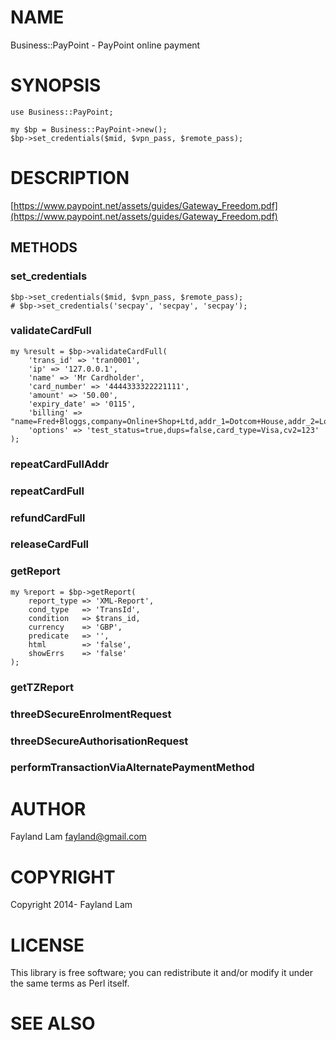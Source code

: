 # NAME

Business::PayPoint - PayPoint online payment

# SYNOPSIS

    use Business::PayPoint;

    my $bp = Business::PayPoint->new();
    $bp->set_credentials($mid, $vpn_pass, $remote_pass);

# DESCRIPTION

[https://www.paypoint.net/assets/guides/Gateway_Freedom.pdf](https://www.paypoint.net/assets/guides/Gateway_Freedom.pdf)

## METHODS

### set\_credentials

    $bp->set_credentials($mid, $vpn_pass, $remote_pass);
    # $bp->set_credentials('secpay', 'secpay', 'secpay');

### validateCardFull

    my %result = $bp->validateCardFull(
        'trans_id' => 'tran0001',
        'ip' => '127.0.0.1',
        'name' => 'Mr Cardholder',
        'card_number' => '4444333322221111',
        'amount' => '50.00',
        'expiry_date' => '0115',
        'billing' => "name=Fred+Bloggs,company=Online+Shop+Ltd,addr_1=Dotcom+House,addr_2=London+Road,city=Townville,state=Countyshire,post_code=AB1+C23,tel=01234+567+890,fax=09876+543+210,email=somebody%40secpay.com,url=http%3A%2F%2Fwww.somedomain.com",
        'options' => 'test_status=true,dups=false,card_type=Visa,cv2=123'
    );

### repeatCardFullAddr

### repeatCardFull

### refundCardFull

### releaseCardFull

### getReport

    my %report = $bp->getReport(
        report_type => 'XML-Report',
        cond_type   => 'TransId',
        condition   => $trans_id,
        currency    => 'GBP',
        predicate   => '',
        html        => 'false',
        showErrs    => 'false'
    );

### getTZReport

### threeDSecureEnrolmentRequest

### threeDSecureAuthorisationRequest

### performTransactionViaAlternatePaymentMethod

# AUTHOR

Fayland Lam <fayland@gmail.com>

# COPYRIGHT

Copyright 2014- Fayland Lam

# LICENSE

This library is free software; you can redistribute it and/or modify
it under the same terms as Perl itself.

# SEE ALSO
